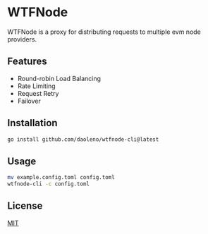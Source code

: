 # WTFNode

WTFNode is a proxy for distributing requests to multiple evm node providers.

## Features

- Round-robin Load Balancing
- Rate Limiting
- Request Retry
- Failover

## Installation

```sh
go install github.com/daoleno/wtfnode-cli@latest
```

## Usage

```sh
mv example.config.toml config.toml
wtfnode-cli -c config.toml
```

## License

[MIT](https://choosealicense.com/licenses/mit/)
